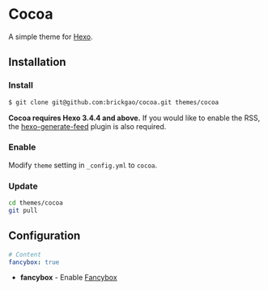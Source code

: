 # Cocoa

A simple theme for [Hexo].

## Installation

### Install

``` bash
$ git clone git@github.com:brickgao/cocoa.git themes/cocoa
```

**Cocoa requires Hexo 3.4.4 and above.** If you would like to enable the RSS, the [hexo-generate-feed] plugin is also required.

### Enable

Modify `theme` setting in `_config.yml` to `cocoa`.

### Update

``` bash
cd themes/cocoa
git pull
```

## Configuration

``` yml
# Content
fancybox: true
```

- **fancybox** - Enable [Fancybox]

[Hexo]: https://hexo.io/
[Fancybox]: http://fancyapps.com/fancybox/
[hexo-generate-feed]: https://github.com/hexojs/hexo-generator-feed